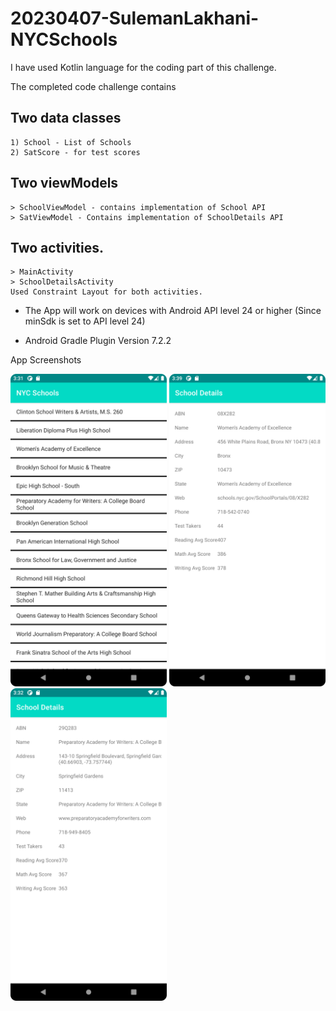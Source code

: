 # 20230407-SulemanLakhani-NYCSchools

I have used Kotlin language for the coding part of this challenge.

The completed code challenge contains 

## Two data classes
    1) School - List of Schools
    2) SatScore - for test scores

## Two viewModels 
    > SchoolViewModel - contains implementation of School API
    > SatViewModel - Contains implementation of SchoolDetails API

## Two activities.
    > MainActivity
    > SchoolDetailsActivity
    Used Constraint Layout for both activities.

- The App will work on devices with Android API level 24 or higher (Since minSdk is set to API level 24)

- Android Gradle Plugin Version 7.2.2

App Screenshots

<img src ="/images/Screenshot_1.png" width = "250">
<img src ="/images/Screenshot_2.png" width = "250">
<img src ="/images/Screenshot_3.png" width = "250">
